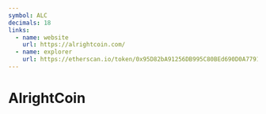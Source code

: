 ```yaml
---
symbol: ALC
decimals: 18
links:
  - name: website
    url: https://alrightcoin.com/
  - name: explorer
    url: https://etherscan.io/token/0x95D82bA91256DB995C80BEd690D0A779191aF62b
---
```


# AlrightCoin
